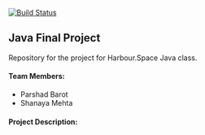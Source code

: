 [![Build Status](https://travis-ci.org/ShanayaM/hs-java-final-project.svg?branch=master)](https://travis-ci.org/ShanayaM/hs-java-final-project)
## Java Final Project
Repository for the project for Harbour.Space Java class.

#### Team Members:
* Parshad Barot
* Shanaya Mehta

#### Project Description:
